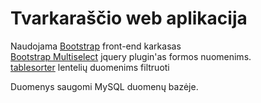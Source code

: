 ﻿Tvarkaraščio web aplikacija
========================

Naudojama [Bootstrap](getbootstrap.com "Bootstrap") front-end karkasas  
[Bootstrap Multiselect](https://github.com/davidstutz/bootstrap-multiselect) jquery plugin'as formos nuomenims.  
[tablesorter](http://tablesorter.com/docs/) lentelių duomenims filtruoti  

Duomenys saugomi MySQL duomenų bazėje.